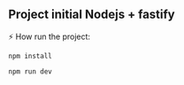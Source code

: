 ## Project initial Nodejs + fastify

⚡ How run the project:
```
npm install
```

```
npm run dev
```
